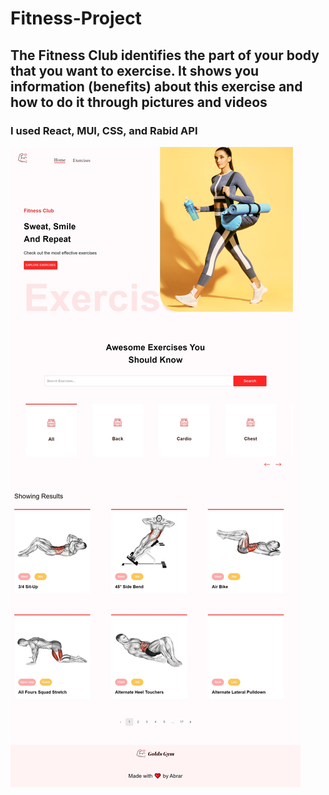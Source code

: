 # Fitness-Project
## The Fitness Club identifies the part of your body that you want to exercise. It shows you information (benefits) about this exercise and how to do it through pictures and videos
### I used React, MUI, CSS, and Rabid API
![](https://github.com/AbrarKhalil26/Fitness-Project/blob/main/design/Home.jpeg)
